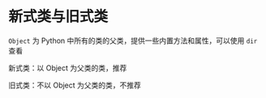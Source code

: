 # 新式类与旧式类

`Object` 为 Python 中所有的类的父类，提供一些内置方法和属性，可以使用 `dir` 查看

新式类：以 Object 为父类的类，推荐

旧式类：不以 Object 为父类的类，不推荐
